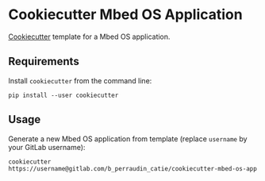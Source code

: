 # Cookiecutter Mbed OS Application

[Cookiecutter](https://github.com/audreyr/cookiecutter) template for a Mbed OS
application.

## Requirements

Install `cookiecutter` from the command line:

```shell
pip install --user cookiecutter
```

## Usage

Generate a new Mbed OS application from template (replace `username` by your
GitLab username):

```
cookiecutter https://username@gitlab.com/b_perraudin_catie/cookiecutter-mbed-os-app
```
